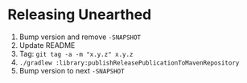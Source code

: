 # Releasing Unearthed

1. Bump version and remove `-SNAPSHOT`
2. Update README
3. Tag: `git tag -a -m "x.y.z" x.y.z`
4. `./gradlew :library:publishReleasePublicationToMavenRepository`
5. Bump version to next `-SNAPSHOT`
